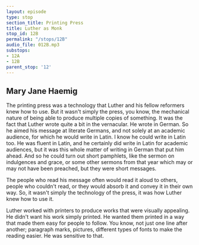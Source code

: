 ```yaml
---
layout: episode
type: stop
section_title: Printing Press
title: Luther as Monk
stop_id: 12B
permalink: "/stops/12B"
audio_file: 012B.mp3
substops:
- 12A
- 12B
parent_stop: '12'
---
```


## Mary Jane Haemig

The printing press was a technology that Luther and his fellow reformers knew how to use. But it wasn't simply the press, you know, the mechanical nature of being able to produce multiple copies of something. It was the fact that Luther wrote quite a bit in the vernacular. He wrote in German. So he aimed his message at literate Germans, and not solely at an academic audience, for which he would write in Latin. I know he could write in Latin too. He was fluent in Latin, and he certainly did write in Latin for academic audiences, but it was this whole matter of writing in German that put him ahead. And so he could turn out short pamphlets, like the sermon on indulgences and grace, or some other sermons from that year which may or may not have been preached, but they were short messages.

The people who read his message often would read it aloud to others, people who couldn't read, or they would absorb it and convey it in their own way. So, it wasn't simply the technology of the press, it was how Luther knew how to use it.

Luther worked with printers to produce works that were visually appealing. He didn't want his work simply printed. He wanted them printed in a way that made them easy for people to follow. You know, not just one line after another; paragraph marks, pictures, different types of fonts to make the reading easier. He was sensitive to that.
